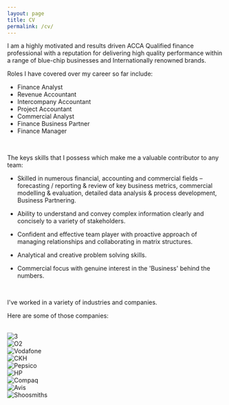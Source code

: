 ```yaml
---
layout: page
title: CV
permalink: /cv/
---
```


I am a highly motivated and results driven ACCA Qualified finance professional with a reputation for delivering high quality performance within a range of blue-chip businesses and Internationally renowned brands.

Roles I have covered over my career so far include:

- Finance Analyst
- Revenue Accountant
- Intercompany Accountant
- Project Accountant
- Commercial Analyst
- Finance Business Partner
- Finance Manager

<br>

The keys skills that I possess which make me a valuable contributor to any team:

- Skilled in numerous financial, accounting and commercial fields – forecasting / reporting & review of key business metrics, commercial modelling & evaluation, detailed data analysis & process development, Business Partnering.

- Ability to understand and convey complex information clearly and concisely to a variety of stakeholders.

- 	Confident and effective team player with proactive approach of managing relationships and collaborating in matrix structures.

- Analytical and creative problem solving skills.

- Commercial focus with genuine interest in the 'Business' behind the numbers.

<br>

I've worked in a variety of industries and companies.

Here are some of those companies:
<br>
<br>


<article class="clients">
	<span></span><img src="tanveerraja.github.io/TanveerSite/assets/img/3logo.jpeg" alt="3" />
</article>

<article class="clients">
	<span></span><img src="tanveerraja.github.io/TanveerSite/assets/img/o2logo.jpeg" alt="O2" />
</article>

<article class="clients">
	<span></span><img src="tanveerraja.github.io/TanveerSite/assets/img/vodafonelogo.jpeg" alt="Vodafone" />
</article>

<article class="clients">
	<span></span><img src="tanveerraja.github.io/TanveerSite/assets/img/ckhlogo.png" alt="CKH" />
</article>

<article class="clients">
	<span></span><img src="tanveerraja.github.io/TanveerSite/assets/img/pepsicologo.png" alt="Pepsico" />
</article>

<article class="clients">
	<span></span><img src="tanveerraja.github.io/TanveerSite/assets/img/hplogo.png" alt="HP" />
</article>

<article class="clients">
	<span></span><img src="tanveerraja.github.io/TanveerSite/assets/img/compaqlogo.png" alt="Compaq" />
</article>

<article class="clients">
	<span></span><img src="tanveerraja.github.io/TanveerSite/assets/img/avislogo.png" alt="Avis" />
</article>

<article class="clients">
	<span></span><img src="tanveerraja.github.io/TanveerSite/assets/img/shoosmithslogo.jpeg" alt="Shoosmiths" />
</article>
